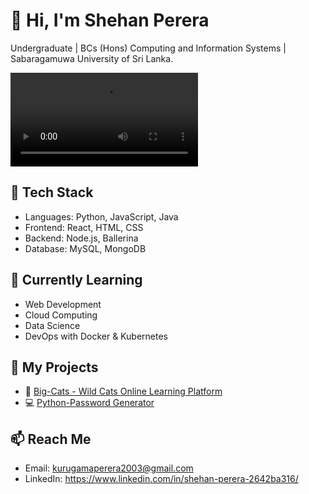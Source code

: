 # 👋 Hi, I'm Shehan Perera
Undergraduate | BCs (Hons) Computing and Information Systems | Sabaragamuwa University of Sri Lanka.

![Alt text for the GIF](Coding.mp4)

## 🔧 Tech Stack
- Languages: Python, JavaScript, Java
- Frontend: React, HTML, CSS
- Backend: Node.js, Ballerina
- Database: MySQL, MongoDB

## 🧠 Currently Learning
- Web Development
- Cloud Computing
- Data Science
- DevOps with Docker & Kubernetes

## 🔗 My Projects
- 🐅 [Big-Cats - Wild Cats Online Learning Platform](https://github.com/Shehanruby-67523/Big-Cats)
- 💻 [Python-Password Generator](https://github.com/Shehanruby-67523/python-password-generator)

## 📫 Reach Me
- Email: kurugamaperera2003@gmail.com
- LinkedIn: https://www.linkedin.com/in/shehan-perera-2642ba316/

